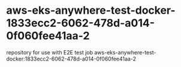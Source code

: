 # aws-eks-anywhere-test-docker-1833ecc2-6062-478d-a014-0f060fee41aa-2
repository for use with E2E test job aws-eks-anywhere-test-docker:1833ecc2-6062-478d-a014-0f060fee41aa-2
